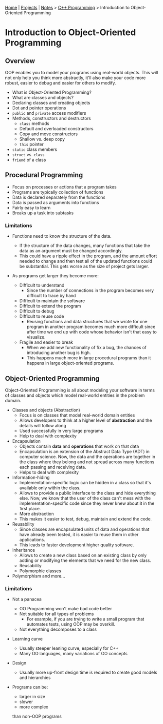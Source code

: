 [Home](../../) | [Projects](../../projects) | [Notes](../) > <a href="./">C++ Programming</a> > Introduction to Object-Oriented Programming

# Introduction to Object-Oriented Programming



## Overview

OOP enables you to model your programs using real-world objects. This will not only help you think more abstractly, it'll also make your code more robust, easier to debug and easier for others to modify.

* What is Object-Oriented Programming?
* What are classes and objects?
* Declaring classes and creating objects
* Dot and pointer operations
* `public` and `private` access modifiers
* Methods, constructors and destructors
  * `class` methods
  * Default and overloaded constructors
  * Copy and move constructors
  * Shallow vs. deep copy
  * `this` pointer
* `static` class members
* `struct` vs. `class`
* `friend` of a class



## Procedural Programming

* Focus on processes or actions that a program takes
* Programs are typically collection of functions
* Data is declared separately from the functions
* Data is passed as arguments into functions
* Fairly easy to learn
* Breaks up a task into subtasks

### Limitations

* Functions need to know the structure of the data.
  * If the structure of the data changes, many functions that take the data as an argument must be changed accordingly.
  * This could have a ripple effect in the program, and the amount effort needed to change and then test all of the updated functions could be substantial. This gets worse as the size of project gets larger.
  
* As programs get larger they become more:
  * Difficult to understand 
    * Since the number of connections in the program becomes very difficult to trace by hand
  * Difficult to maintain the software
  * Difficult to extend the program
  * Difficult to debug
  * Difficult to reuse code
    * Reusing functions and data structures that we wrote for one program in another program becomes much more difficult since after time we end up with code whose behavior isn't that easy to visualize.
  * Fragile and easier to break
    * When we add new functionality of fix a bug, the chances of introducing another bug is high.
    * This happens much more in large procedural programs than it happens in large object-oriented programs.



## Object-Oriented Programming

Object-Oriented Programming is all about modeling your software in terms of classes and objects which model real-world entities in the problem domain.

* Classes and objects (Abstraction)
  * Focus is on classes that model real-world domain entities
  * Allows developers to think at a higher level of **abstraction** and the details will follow along
  * Used successfully in very large programs
  * Help to deal with complexity
* Encapsulation
  * Objects contain **data** and **operations** that work on that data
  * Encapsulation is an extension of the Abstract Data Type (ADT) in computer science. Now, the data and the operations are together in the class where they belong and not spread across many functions each passing and receiving data.
  * Helps to deal with complexity
* Information-hiding
  * Implementation-specific logic can be hidden in a class so that it's available only within the class.
  * Allows to provide a public interface to the class and hide everything else. Now, we know that the user of the class can't mess with the implementation-specific code since they never knew about it in the first place.
  * More abstraction
  * This makes it easier to test, debug, maintain and extend the code.
* Reusability
  * Since classes are encapsulated units of data and operations that have already been tested, it is easier to reuse them in other applications.
  * This leads to faster development higher quality software.
* Inheritance
  * Allows to create a new class based on an existing class by only adding or modifying the elements that we need for the new class.
  * Reusability
  * Polymorphic classes
* Polymorphism and more...

### Limitations

* Not a panacea
  * OO Programming won't make bad code better
  * Not suitable for all types of problems
    * For example, if you are trying to write a small program that automates tests, using OOP may be overkill.
  * Not everything decomposes to a class
* Learning curve
  * Usually steeper leaning curve, especially for C++
  * Many OO languages, many variations of OO concepts
* Design
  * Usually more up-front design time is required to create good models and hierarchies
* Programs can be:
  * larger in size
  * slower
  * more complex
  
  than non-OOP programs
